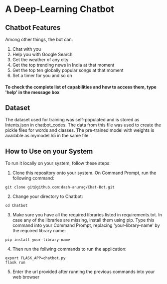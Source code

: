 # A Deep-Learning Chatbot

## Chatbot Features

Among other things, the bot can:

1. Chat with you
2. Help you with Google Search
3. Get the weather of any city
4. Get the top trending news in India at that moment
5. Get the top ten globally popular songs at that moment
6. Set a timer for you and so on

#### To check the complete list of capabilities and how to access them, type 'help' in the message box

## Dataset

The dataset used for training was self-populated and is stored as Intents.json in chatbot_codes. The data from this file was used to create the pickle files for words and classes. The pre-trained model with weights is available as mymodel.h5 in the same file.

## How to Use on your System

To run it locally on your system, follow these steps:

1. Clone this repository onto your system. On Command Prompt, run the following command:

```
git clone git@github.com:dash-anurag/Chat-Bot.git
```

2. Change your directory to Chatbot:

```
cd Chatbot
```

3. Make sure you have all the required libraries listed in requirements.txt. In case any of the libraries are missing, install them using pip. Type this command into your Command Prompt, replacing 'your-library-name' by the required library name:

```
pip install your-library-name
```

4. Then run the follwing commands to run the application:

```
export FLASK_APP=chatbot.py
flask run
```

5. Enter the url provided after running the previous commands into your web browser

<!-- This is a trial feature -->
